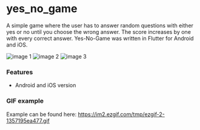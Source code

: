 # yes_no_game

A simple game where the user has to answer random questions with either yes or no until you choose the wrong answer. The score increases by one with every correct answer. Yes-No-Game was written in Flutter for Android and iOS.

![image 1](https://i.ibb.co/SmsC6PB/yes-no-game-01.png)
![image 2](https://i.ibb.co/JmxYmZY/yes-no-game-02.png)
![image 3](https://i.ibb.co/cv8KqDG/yes-no-game-03.png)

### Features
* Android and iOS version

### GIF example

Example can be found here: https://im2.ezgif.com/tmp/ezgif-2-1357195ea477.gif
